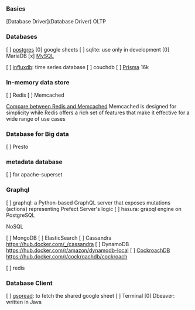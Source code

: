 ### Basics

[Database Driver](Database Driver)
OLTP

### Databases

[ ] [postgres](sql/postgres)
[0] google sheets
[ ] sqlite: use only in development
[0] MariaDB
[x] [MySQL](MySQL)


[ ] [influxdb](influxdb): time series database
[ ] couchdb
[ ] [Prisma](https://github.com/prisma/prisma) 16k

### In-memory data store

[ ] Redis
[ ] Memcached

[Compare between Redis and Memcached](https://aws.amazon.com/elasticache/redis-vs-memcached/)
Memcached is designed for simplicity while Redis offers a rich set of features that make it effective for a wide range of use cases

### Database for Big data

[ ] Presto

### metadata database

[ ] for apache-superset

### Graphql

[ ] graphql: a Python-based GraphQL server that exposes mutations (actions) representing Prefect Server's logic
[ ] hasura: grapql engine on PostgreSQL


NoSQL

[ ] MongoDB
[ ] ElasticSearch
[ ] Cassandra https://hub.docker.com/_/cassandra
[ ] DynamoDB https://hub.docker.com/r/amazon/dynamodb-local
[ ] [CockroachDB](https://github.com/cockroachdb/cockroach)   https://hub.docker.com/r/cockroachdb/cockroach


[ ] redis

### Database Client

[ ] [gspread](gspread): to fetch the shared google sheet
[ ] Terminal
[0] Dbeaver:  written in Java

